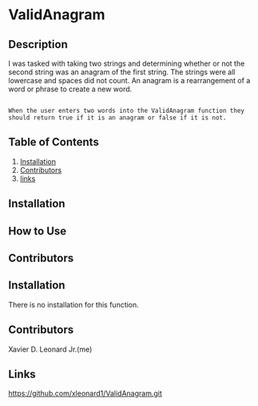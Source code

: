 # ValidAnagram

## Description
I was tasked with taking two strings and determining whether or not the second string was an anagram of the first string. The strings were all lowercase and spaces did not count. An anagram is a rearrangement of a word or phrase to create a new word. 
```

When the user enters two words into the ValidAnagram function they should return true if it is an anagram or false if it is not. 
```

## Table of Contents



1. [Installation](#Installation)
2. [Contributors](#Contributors)
3. [links](#links)


## Installation
## How to Use
## Contributors


## Installation

There is no installation for this function.  

## Contributors

Xavier D. Leonard Jr.(me)


## Links

https://github.com/xleonard1/ValidAnagram.git
